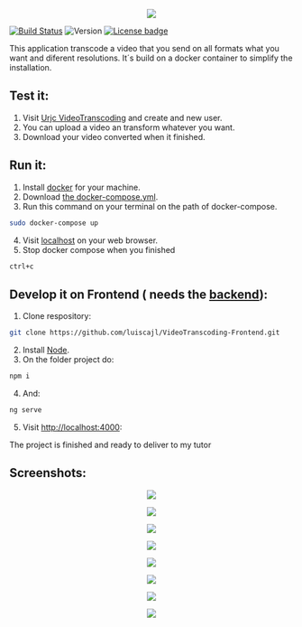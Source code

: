 <p align="center">
  <img src="https://github.com/luiscajl/VideoTranscoding-Frontend/blob/master/src/assets/images/VideoTranscoding_logo.png"/>
</p>

[![Build Status](https://travis-ci.org/luiscajl/VideoTranscoding-Frontend.svg?branch=master)](https://travis-ci.org/luiscajl/VideoTranscoding-Frontend)
![Version](https://img.shields.io/badge/version-1.0-brightgreen.svg?style=flat)
[![License badge](https://img.shields.io/badge/license-Apache2-orange.svg)](http://www.apache.org/licenses/LICENSE-2.0)

This application transcode a video that you send on all formats what you want and diferent resolutions. It´s build on a docker container to simplify the installation.
## Test it:
1. Visit [Urjc VideoTranscoding](https://urjc.videotranscoding.es) and create and new user.
2. You can upload a video an transform whatever you want.
3. Download your video converted when it finished.
## Run it:
1. Install [docker](https://docs.docker.com/engine/installation/) for your machine.
2. Download [the docker-compose.yml](https://raw.githubusercontent.com/luiscajl/VideoTranscoding-Frontend/master/docker-compose.yml).
3. Run this command on your terminal on the path of docker-compose.
```sh
sudo docker-compose up 
```
4. Visit [localhost](http://localhost:8877/) on your web browser.
5. Stop docker compose when you finished
```sh
ctrl+c
```


## Develop it on Frontend ( needs the [backend](https://github.com/luiscajl/VideoTranscoding-Backend/)):
1. Clone respository:
```sh
git clone https://github.com/luiscajl/VideoTranscoding-Frontend.git 
```
2. Install [Node](https://nodejs.org/es/download/).
3. On the folder project do:
```sh
npm i 
```
4. And:
```sh
ng serve 
```
5. Visit [http://localhost:4000](http://localhost:4000):


The project is finished and ready to deliver to my tutor

## Screenshots:
<p align="center">
  <img src="https://github.com/luiscajl/VideoTranscoding-Frontend/blob/master/screens/login.png"/>
</p>
<p align="center">
  <img src="https://github.com/luiscajl/VideoTranscoding-Frontend/blob/master/screens/register.png"/>
</p>
<p align="center">
  <img src="https://github.com/luiscajl/VideoTranscoding-Frontend/blob/master/screens/dashboard.png"/>
</p>
<p align="center">
  <img src="https://github.com/luiscajl/VideoTranscoding-Frontend/blob/master/screens/dashboard2.png"/>
</p>
<p align="center">
  <img src="https://github.com/luiscajl/VideoTranscoding-Frontend/blob/master/screens/upload.png"/>
</p>
<p align="center">
  <img src="https://github.com/luiscajl/VideoTranscoding-Frontend/blob/master/screens/manager.png"/>
</p>
<p align="center">
  <img src="https://github.com/luiscajl/VideoTranscoding-Frontend/blob/master/screens/player1.png"/>
</p>
<p align="center">
  <img src="https://github.com/luiscajl/VideoTranscoding-Frontend/blob/master/screens/player2.png"/>
</p>

